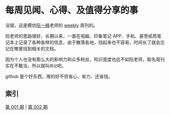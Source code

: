 # 每周见闻、心得、及值得分享的事

没错，这是模仿[阮一峰](https://github.com/ruanyf)老师的 [weekly](https://github.com/ruanyf/weekly) 周刊的。

阮老师的思路很好，长期以来，一直在电脑、印象笔记 APP、手机、甚至纸质笔记本上记录了各种各样的信息，由于散落各地，找起来也不容易，时间长了就会忘记在哪里找到相关的文档。

因为个人也没有那么大的影响力和众多粉丝，知识宽度也远不如阮老师，取名周刊实在不敢当，所以就叫`周记`吧。

github 是个好东西，用的好不但省心、省力、还省钱。



## 索引

[第 001 期](https://github.com/gukt/weekly/blob/master/docs/week-001.md) | [第 002 期](https://github.com/gukt/weekly/blob/master/docs/week-002.md)

